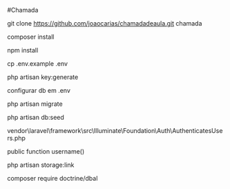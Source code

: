 #Chamada

git clone https://github.com/joaocarias/chamadadeaula.git chamada

composer install

npm install

cp .env.example .env

php artisan key:generate

configurar db em .env

php artisan migrate

php artisan db:seed

vendor\laravel\framework\src\Illuminate\Foundation\Auth\AuthenticatesUsers.php 

public function username()

php artisan storage:link

composer require doctrine/dbal